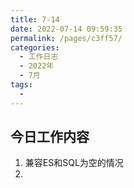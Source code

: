 ```yaml
---
title: 7-14
date: 2022-07-14 09:59:35
permalink: /pages/c3ff57/
categories:
  - 工作日志
  - 2022年
  - 7月
tags:
  - 
---
```

## 今日工作内容
1. 兼容ES和SQL为空的情况
2.